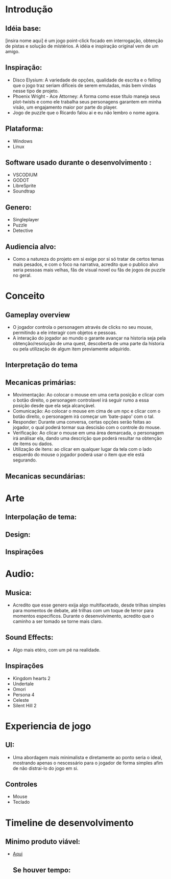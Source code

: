 # Introdução
## Idéia base: 
[insira nome aqui] é um jogo point-click focado em interrogação, obtenção de pistas e solução de místérios. A idéia e inspiração original vem de um amigo.
## Inspiração:
+ Disco Elysium: A variedade de opções, qualidade de escrita e o felling que o jogo traz seriam dificeis de serem emuladas, más bem vindas nesse tipo de projeto.
+ Phoenix Wright - Ace Attorney: A forma como esse título maneja seus plot-twists e como ele trabalha seus personagens garantem em minha visão, um engajamento maior por parte do player.
+ Jogo de puzzle que o Ricardo falou ai e eu não lembro o nome agora.
## Plataforma:
+ Windows
+ Linux
## Software usado durante o desenvolvimento :
+ VSCODIUM
+ GODOT
+ LibreSprite
+ Soundtrap
## Genero:
+ Singleplayer
+ Puzzle 
+ Detective
## Audiencia alvo:
+ Como a natureza do projeto em si exige por si só tratar de certos temas mais pesados, e com o foco na narrativa, acredito que o publico alvo seria pessoas mais velhas, fâs de visual novel ou fãs de jogos de puzzle no geral.

# Conceito
## Gameplay overview
+ O jogador controla o personagem através de clicks no seu mouse, permitindo a ele interagir com objetos e pessoas.
+ A interação do jogador ao mundo o garante avançar na hístoria seja pela obtenção/resolução de uma quest, descoberta de uma parte da hístoria ou pela utilização de algum item previamente adquirido.
## Interpretação do tema
## Mecanicas primárias:
+ Movimentação: Ao colocar o mouse em uma certa posição e clicar com o botão direito, o personagem controlavel irá seguir rumo a essa posição desde que ela seja alcançável.
+ Comunicação: Ao colocar o mouse em cima de um npc e clicar com o botão direito, o personagem irá começar um 'bate-papo' com o tal.
+ Responder: Durante uma conversa, certas opções serão feitas ao jogador, o qual poderá tormar sua descisão com o controle do mouse.
+ Verificação: Ao clicar o mouse em uma área demarcada, o personagem irá análisar ela, dando uma descrição que poderá resultar na obtenção de items ou dados.
+ Utilização de itens: ao clicar em qualquer lugar da tela com o lado esquerdo do mouse o jogador poderá usar o item que ele está segurando.
## Mecanicas secundárias:

# Arte
## Interpolação de tema:

## Design:

## Inspirações

# Audio:
## Musica:
+ Acredito que esse genero exija algo multifacetado, desde trilhas simples para momentos de debate, até trilhas com um toque de terror para momentos especificos. Durante o desenvolvimento, acredito que o caminho a ser tomado se torne mais claro.
## Sound Effects:
+ Algo mais etéro, com um pé na realidade.
## Inspirações
+ Kingdom hearts 2
+ Undertale
+ Omori
+ Persona 4
+ Celeste
+ Silent Hill 2

# Experiencia de jogo
## UI:
+ Uma abordagem mais minimalista e diretamente ao ponto seria o ideal, mostrando apenas o nescessário para o jogador de forma simples afim de não distrai-lo do jogo em si.
## Controles
+ Mouse
+ Teclado

# Timeline de desenvolvimento
## Minimo produto viável:
+ [Aqui](https://1drv.ms/x/c/7bc6bd79fc2499b4/EWEL1rmTP1RPrc6P4h7jalUBcRJjTjn7v5zYYjkyZvRqgg?e=v8Nqkj)
    ## Se houver tempo:
